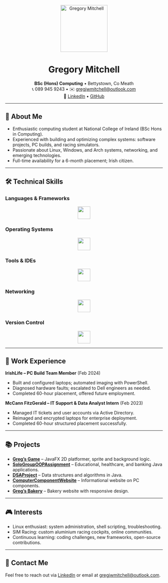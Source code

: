 <p align="center">
  <img src="https://drive.google.com/uc?id=1rPmJG9qB6QRBDmq0pRmhETIqWKbaSXkk" width="150" alt="Gregory Mitchell"/>
</p>

<h1 align="center">Gregory Mitchell</h1>
<p align="center">
  <strong>BSc (Hons) Computing</strong> • Bettystown, Co Meath<br/>
  📞 089 945 9243 • ✉️ <a href="mailto:gregjwmitchell@outlook.com">gregjwmitchell@outlook.com</a><br/>
  🔗 <a href="https://www.linkedin.com/in/gregmitchell8934">LinkedIn</a> • <a href="https://github.com/g81433691">GitHub</a>
</p>

---

## 👋 About Me
- Enthusiastic computing student at National College of Ireland (BSc Hons in Computing).  
- Experienced with building and optimizing complex systems: software projects, PC builds, and racing simulators.  
- Passionate about Linux, Windows, and Arch systems, networking, and emerging technologies.  
- Full-time availability for a 6-month placement; Irish citizen.

---

## 🛠️ Technical Skills

### Languages & Frameworks
<p align="center">
  <img src="https://skillicons.dev/icons?i=java,js,html,css,json,xml,nodejs,express,python,javafx" height="40"/>
</p>

### Operating Systems
<p align="center">
  <img src="https://skillicons.dev/icons?i=linux,windows,ubuntu" height="40"/>
</p>

### Tools & IDEs
<p align="center">
  <img src="https://skillicons.dev/icons?i=vscode,netbeans,eclipse,jupyter,mysql,wireshark" height="40"/>
</p>

### Networking
<p align="center">
  <img src="https://skillicons.dev/icons?i=cisco,lan,wan,tcpip,osi" height="40"/>
</p>

### Version Control
<p align="center">
  <img src="https://skillicons.dev/icons?i=git,github" height="40"/>
</p>

---

## 💼 Work Experience
**IrishLife – PC Build Team Member** (Feb 2024)  
- Built and configured laptops; automated imaging with PowerShell.  
- Diagnosed hardware faults; escalated to Dell engineers as needed.  
- Completed 60-hour placement, offered future employment.

**McCann FitzGerald – IT Support & Data Analyst Intern** (Feb 2023)  
- Managed IT tickets and user accounts via Active Directory.  
- Reimaged and encrypted laptops for enterprise deployment.  
- Completed 60-hour structured placement successfully.

---

## 📚 Projects
- [**Greg’s Game**](https://github.com/g81433691/GregsGame) – JavaFX 2D platformer, sprite and background logic.  
- [**SoloGroupOOPAssignment**](https://github.com/g81433691/SoloGroupOOPAssignment) – Educational, healthcare, and banking Java applications.  
- [**DSAProject**](https://github.com/g81433691/DSAProject) – Data structures and algorithms in Java.  
- [**ComputerComponentWebsite**](https://github.com/g81433691/ComputerComponentWebsite) – Informational website on PC components.  
- [**Greg’s Bakery**](https://github.com/g81433691/GregsBakery) – Bakery website with responsive design.

---

## 🎮 Interests
- Linux enthusiast: system administration, shell scripting, troubleshooting.  
- SIM Racing: custom aluminium racing cockpits, online communities.  
- Continuous learning: coding challenges, new frameworks, open-source contributions.

---

## 📢 Contact Me
Feel free to reach out via <a href="https://www.linkedin.com/in/gregmitchell8934">LinkedIn</a> or email at <a href="mailto:gregjwmitchell@outlook.com">gregjwmitchell@outlook.com</a>.
